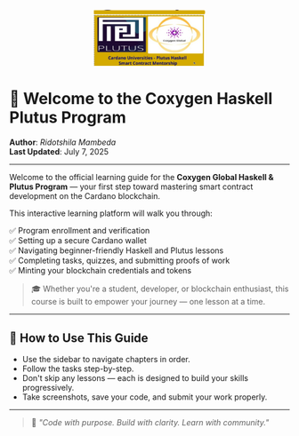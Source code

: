 <p align="center">
  <img src="logo.png" alt="Coxygen Logo" width="200" />
</p>

# 👋 Welcome to the Coxygen Haskell Plutus Program

**Author**: *Ridotshila Mambeda*  
**Last Updated**: July 7, 2025

---

Welcome to the official learning guide for the **Coxygen Global Haskell & Plutus Program** — your first step toward mastering smart contract development on the Cardano blockchain.

This interactive learning platform will walk you through:

✅ Program enrollment and verification  
✅ Setting up a secure Cardano wallet  
✅ Navigating beginner-friendly Haskell and Plutus lessons  
✅ Completing tasks, quizzes, and submitting proofs of work  
✅ Minting your blockchain credentials and tokens

> 🎓 Whether you're a student, developer, or blockchain enthusiast, this course is built to empower your journey — one lesson at a time.

---

## 📘 How to Use This Guide

- Use the sidebar to navigate chapters in order.
- Follow the tasks step-by-step.
- Don't skip any lessons — each is designed to build your skills progressively.
- Take screenshots, save your code, and submit your work properly.

---

> 🚀 _"Code with purpose. Build with clarity. Learn with community."_  

